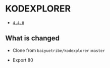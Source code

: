 # KODEXPLORER

* [`4.4.0`](https://github.com/kuituoshi/docker/blob/master/kodexplorer/4.4.0/Dockerfile)


## What is changed

* Clone from `baiyuetribe/kodexplorer:master`

* Export 80